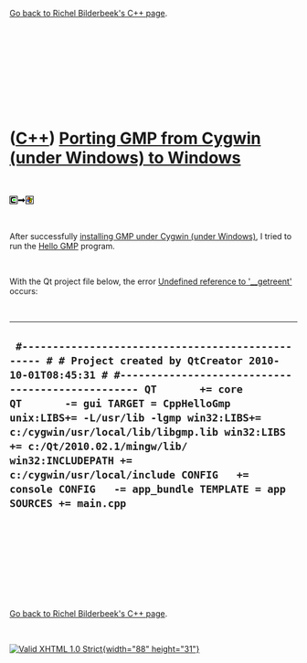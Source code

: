 

[Go back to Richel Bilderbeek's C++ page](Cpp.htm).

 

 

 

 

 

([C++](Cpp.htm)) [Porting GMP from Cygwin (under Windows) to Windows](CppGmpPortCygwinToWindows.htm)
====================================================================================================

 

![Cygwin](PicCygwin.png)![to](PicTo.png)![Windows](PicWindows.png)

 

After successfully [installing GMP under Cygwin (under
Windows)](CppGmpInstallCygwin.htm), I tried to run the [Hello
GMP](CppHelloGmp.htm) program.

 

With the Qt project file below, the error [Undefined reference to
'\_\_getreent'](CppLinkErrorUndefinedReferenceTo__getreent.htm) occurs:

 

  ----------------------------------------------------------------------------------------------------------------------------------------------------------------------------------------------------------------------------------------------------------------------------------------------------------------------------------------------------------------------------------------------------------------------------------------------------------------------------
  ` #------------------------------------------------- # # Project created by QtCreator 2010-10-01T08:45:31 # #------------------------------------------------- QT       += core QT       -= gui TARGET = CppHelloGmp unix:LIBS+= -L/usr/lib -lgmp win32:LIBS+= c:/cygwin/usr/local/lib/libgmp.lib win32:LIBS += c:/Qt/2010.02.1/mingw/lib/ win32:INCLUDEPATH += c:/cygwin/usr/local/include CONFIG   += console CONFIG   -= app_bundle TEMPLATE = app SOURCES += main.cpp`
  ----------------------------------------------------------------------------------------------------------------------------------------------------------------------------------------------------------------------------------------------------------------------------------------------------------------------------------------------------------------------------------------------------------------------------------------------------------------------------

 

 

 

 

 

[Go back to Richel Bilderbeek's C++ page](Cpp.htm).



 

[![Valid XHTML 1.0 Strict](valid-xhtml10.png){width="88"
height="31"}](http://validator.w3.org/check?uri=referer)

